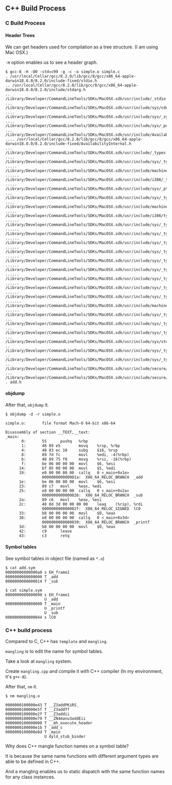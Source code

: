 ## C++ Build Process

### C Build Process

#### Header Trees

We can get headers used for compilation as a tree structure. (I am using Mac OSX.)

`-H` option enables us to see a header graph.

```
$ gcc-8 -H -O0 -std=c99 -g -c -o simple.o simple.c
. /usr/local/Cellar/gcc/8.2.0/lib/gcc/8/gcc/x86_64-apple-darwin18.0.0/8.2.0/include-fixed/stdio.h
.. /usr/local/Cellar/gcc/8.2.0/lib/gcc/8/gcc/x86_64-apple-darwin18.0.0/8.2.0/include/stdarg.h
.. /Library/Developer/CommandLineTools/SDKs/MacOSX.sdk/usr/include/_stdio.h
... /Library/Developer/CommandLineTools/SDKs/MacOSX.sdk/usr/include/sys/cdefs.h
.... /Library/Developer/CommandLineTools/SDKs/MacOSX.sdk/usr/include/sys/_symbol_aliasing.h
.... /Library/Developer/CommandLineTools/SDKs/MacOSX.sdk/usr/include/sys/_posix_availability.h
... /Library/Developer/CommandLineTools/SDKs/MacOSX.sdk/usr/include/Availability.h
.... /usr/local/Cellar/gcc/8.2.0/lib/gcc/8/gcc/x86_64-apple-darwin18.0.0/8.2.0/include-fixed/AvailabilityInternal.h
... /Library/Developer/CommandLineTools/SDKs/MacOSX.sdk/usr/include/_types.h
.... /Library/Developer/CommandLineTools/SDKs/MacOSX.sdk/usr/include/sys/_types.h
..... /Library/Developer/CommandLineTools/SDKs/MacOSX.sdk/usr/include/machine/_types.h
...... /Library/Developer/CommandLineTools/SDKs/MacOSX.sdk/usr/include/i386/_types.h
..... /Library/Developer/CommandLineTools/SDKs/MacOSX.sdk/usr/include/sys/_pthread/_pthread_types.h
... /Library/Developer/CommandLineTools/SDKs/MacOSX.sdk/usr/include/sys/_types/_va_list.h
.... /Library/Developer/CommandLineTools/SDKs/MacOSX.sdk/usr/include/machine/types.h
..... /Library/Developer/CommandLineTools/SDKs/MacOSX.sdk/usr/include/i386/types.h
...... /Library/Developer/CommandLineTools/SDKs/MacOSX.sdk/usr/include/sys/_types/_int8_t.h
...... /Library/Developer/CommandLineTools/SDKs/MacOSX.sdk/usr/include/sys/_types/_int16_t.h
...... /Library/Developer/CommandLineTools/SDKs/MacOSX.sdk/usr/include/sys/_types/_int32_t.h
...... /Library/Developer/CommandLineTools/SDKs/MacOSX.sdk/usr/include/sys/_types/_int64_t.h
...... /Library/Developer/CommandLineTools/SDKs/MacOSX.sdk/usr/include/sys/_types/_u_int8_t.h
...... /Library/Developer/CommandLineTools/SDKs/MacOSX.sdk/usr/include/sys/_types/_u_int16_t.h
...... /Library/Developer/CommandLineTools/SDKs/MacOSX.sdk/usr/include/sys/_types/_u_int32_t.h
...... /Library/Developer/CommandLineTools/SDKs/MacOSX.sdk/usr/include/sys/_types/_u_int64_t.h
...... /Library/Developer/CommandLineTools/SDKs/MacOSX.sdk/usr/include/sys/_types/_intptr_t.h
....... /Library/Developer/CommandLineTools/SDKs/MacOSX.sdk/usr/include/machine/types.h
...... /Library/Developer/CommandLineTools/SDKs/MacOSX.sdk/usr/include/sys/_types/_uintptr_t.h
... /Library/Developer/CommandLineTools/SDKs/MacOSX.sdk/usr/include/sys/_types/_size_t.h
... /Library/Developer/CommandLineTools/SDKs/MacOSX.sdk/usr/include/sys/_types/_null.h
... /Library/Developer/CommandLineTools/SDKs/MacOSX.sdk/usr/include/sys/stdio.h
.. /Library/Developer/CommandLineTools/SDKs/MacOSX.sdk/usr/include/sys/_types/_off_t.h
.. /Library/Developer/CommandLineTools/SDKs/MacOSX.sdk/usr/include/sys/_types/_ssize_t.h
.. /Library/Developer/CommandLineTools/SDKs/MacOSX.sdk/usr/include/secure/_stdio.h
... /Library/Developer/CommandLineTools/SDKs/MacOSX.sdk/usr/include/secure/_common.h
. add.h
```

#### objdump

After that, `objdump` it.

```
$ objdump -d -r simple.o

simple.o:       file format Mach-O 64-bit x86-64

Disassembly of section __TEXT,__text:
_main:
       0:       55      pushq   %rbp
       1:       48 89 e5        movq    %rsp, %rbp
       4:       48 83 ec 10     subq    $16, %rsp
       8:       89 7d fc        movl    %edi, -4(%rbp)
       b:       48 89 75 f0     movq    %rsi, -16(%rbp)
       f:       be 06 00 00 00  movl    $6, %esi
      14:       bf 05 00 00 00  movl    $5, %edi
      19:       e8 00 00 00 00  callq   0 <_main+0x1e>
                000000000000001a:  X86_64_RELOC_BRANCH  _add
      1e:       be 06 00 00 00  movl    $6, %esi
      23:       89 c7   movl    %eax, %edi
      25:       e8 00 00 00 00  callq   0 <_main+0x2a>
                0000000000000026:  X86_64_RELOC_BRANCH  _sub
      2a:       89 c6   movl    %eax, %esi
      2c:       48 8d 3d 00 00 00 00    leaq    (%rip), %rdi
                000000000000002f:  X86_64_RELOC_SIGNED  lC0
      33:       b8 00 00 00 00  movl    $0, %eax
      38:       e8 00 00 00 00  callq   0 <_main+0x3d>
                0000000000000039:  X86_64_RELOC_BRANCH  _printf
      3d:       b8 00 00 00 00  movl    $0, %eax
      42:       c9      leave
      43:       c3      retq
```

#### Symbol tables

See symbol tables in object file (named as `*.o`)

```
$ cat add.sym
00000000000000a0 s EH_frame1
0000000000000000 T _add
0000000000000014 T _sub
```

```
$ cat simple.sym
0000000000000090 s EH_frame1
                 U _add
0000000000000000 T _main
                 U _printf
                 U _sub
0000000000000044 s lC0
```

### C++ build process

Compared to C, C++ has `template` and `mangling`.

`mangling` is to edit the name for symbol tables.

Take a look at `mangling` system.

Create `mangling.cpp` and compile it with C++ compiler (In my environment, it's `g++-8`).

After that, `nm` it.

```
$ nm mangling.o

0000000100000e43 T __Z3addPKiRS_
0000000100000e5f T __Z3addff
0000000100000e2f T __Z3addii
0000000100000e79 T __ZN4manu3addEii
0000000100000000 T __mh_execute_header
0000000100000e1b T _add_c
0000000100000e8d T _main
                 U dyld_stub_binder
```

Why does C++ mangle function names on a symbol table?

It is because the same name functions with different argument types are able to be defined in C++.

And a mangling enables us to static dispatch with the same function names for any class instances.
